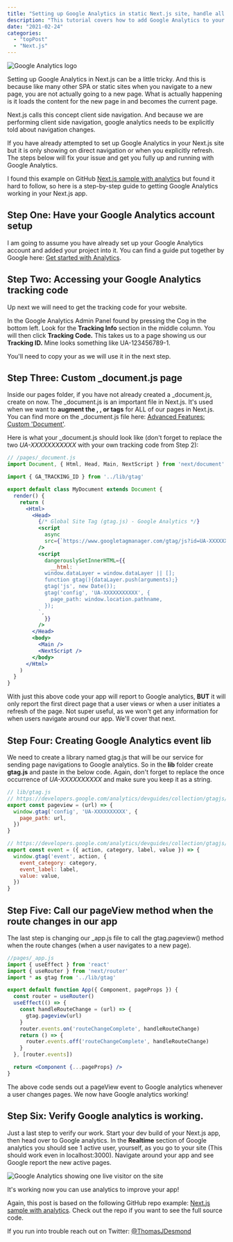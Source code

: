 ```yaml
---
title: "Setting up Google Analytics in static Next.js site, handle all page views"
description: "This tutorial covers how to add Google Analytics to your static Next.js website and track all page views and navigation."
date: "2021-02-24"
categories: 
  - "topPost"
  - "Next.js"
---
```


![Google Analytics logo](/images/ForPosts/googleAnalyticslogo.png)

Setting up Google Analytics in Next.js can be a little tricky. And this is because like many other SPA or static sites when you navigate to a new page, you are not actually going to a new page. What is actually happening is it loads the content for the new page in and becomes the current page. 

Next.js calls this concept client side navigation. And because we are performing client side navigation, google analytics needs to be explicitly told about navigation changes. 

If you have already attempted to set up Google Analytics in your Next.js site but it is only showing on direct navigation or when you explicitly refresh. The steps below will fix your issue and get you fully up and running with Google Analytics.

I found this example on GitHub [Next.js sample with analytics](https://github.com/vercel/next.js/tree/canary/examples/with-google-analytics) but found it hard to follow, so here is a step-by-step guide to getting Google Analytics working in your Next.js app. 

## Step One: Have your Google Analytics account setup

I am going to assume you have already set up your Google Analytics account and added your project into it. You can find a guide put together by Google here: [Get started with Analytics](https://support.google.com/analytics/answer/9306384?hl=en).

## Step Two: Accessing your Google Analytics tracking code

Up next we will need to get the tracking code for your website. 

In the Google Analytics Admin Panel found by pressing the Cog in the bottom left. Look for the **Tracking Info** section in the middle column. You will then click **Tracking Code.** This takes us to a page showing us our **Tracking ID.** Mine looks something like UA-123456789-1.

You'll need to copy your as we will use it in the next step. 

## Step Three: Custom _document.js page

Inside our pages folder, if you have not already created a _document.js, create on now. The _document.js is an important file in Next.js. It's used when we want to **augment the <html>, <head>, or <body> tags** for ALL of our pages in Next.js. You can find more on the _document.js file here: [Advanced Features: Custom 'Document'](https://nextjs.org/docs/advanced-features/custom-document).

Here is what your _document.js should look like (don't forget to replace the two *UA-XXXXXXXXXXX* with your own tracking code from Step 2):

```jsx
// /pages/_document.js
import Document, { Html, Head, Main, NextScript } from 'next/document'

import { GA_TRACKING_ID } from '../lib/gtag'

export default class MyDocument extends Document {
  render() {
    return (
      <Html>
        <Head>
          {/* Global Site Tag (gtag.js) - Google Analytics */}
          <script
            async
            src={`https://www.googletagmanager.com/gtag/js?id=UA-XXXXXXXXXXX`}
          />
          <script
            dangerouslySetInnerHTML={{
              __html: `
            window.dataLayer = window.dataLayer || [];
            function gtag(){dataLayer.push(arguments);}
            gtag('js', new Date());
            gtag('config', 'UA-XXXXXXXXXXX', {
              page_path: window.location.pathname,
            });
          `,
            }}
          />
        </Head>
        <body>
          <Main />
          <NextScript />
        </body>
      </Html>
    )
  }
}
```

With just this above code your app will report to Google analytics, **BUT** it will only report the first direct page that a user views or when a user initiates a refresh of the page. Not super useful, as we won't get any information for when users navigate around our app. We'll cover that next.

## Step Four: Creating Google Analytics event lib

We need to create a library named gtag.js that will be our service for sending page navigations to Google analytics. So in the **lib** folder create **gtag.js** and paste in the below code. Again, don't forget to replace the once occurrence of *UA-XXXXXXXXXX* and make sure you keep it as a string.

```jsx
// lib/gtag.js
// https://developers.google.com/analytics/devguides/collection/gtagjs/pages
export const pageview = (url) => {
  window.gtag('config', 'UA-XXXXXXXXXX', {
    page_path: url,
  })
}

// https://developers.google.com/analytics/devguides/collection/gtagjs/events
export const event = ({ action, category, label, value }) => {
  window.gtag('event', action, {
    event_category: category,
    event_label: label,
    value: value,
  })
}
```

## Step Five: Call our pageView method when the route changes in our app

The last step is changing our _app.js file to call the gtag.pageview() method when the route changes (when a user navigates to a new page).

```jsx
//pages/_app.js
import { useEffect } from 'react'
import { useRouter } from 'next/router'
import * as gtag from '../lib/gtag'

export default function App({ Component, pageProps }) {
  const router = useRouter()
  useEffect(() => {
    const handleRouteChange = (url) => {
      gtag.pageview(url)
    }
    router.events.on('routeChangeComplete', handleRouteChange)
    return () => {
      router.events.off('routeChangeComplete', handleRouteChange)
    }
  }, [router.events])

  return <Component {...pageProps} />
}
```

The above code sends out a pageView event to Google analytics whenever a user changes pages. We now have Google analytics working!

## Step Six: Verify Google analytics is working.

Just a last step to verify our work. Start your dev build of your Next.js app, then head over to Google analytics. In the **Realtime** section of Google analytics you should see 1 active user, yourself, as you go to your site (This should work even in localhost:3000). Navigate around your app and see Google report the new active pages. 

![Google Analytics showing one live visitor on the site](/images/ForPosts/1LiveUser.png)

It's working now you can use analytics to improve your app!

Again, this post is based on the following GitHub repo example: [Next.js sample with analytics](https://github.com/vercel/next.js/tree/canary/examples/with-google-analytics). Check out the repo if you want to see the full source code. 

If you run into trouble reach out on Twitter: [@ThomasJDesmond](https://twitter.com/ThomasJDesmond)